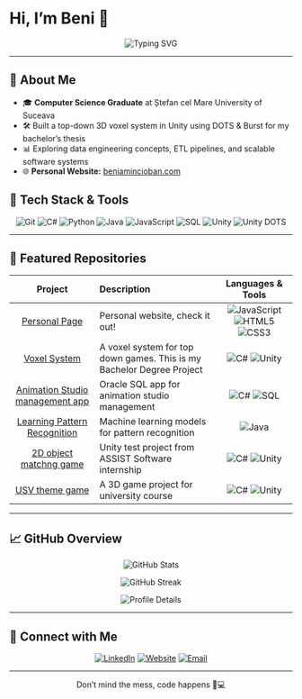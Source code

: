 # Hi, I’m Beni 👋

<p align="center">
  <img src="https://readme-typing-svg.herokuapp.com?font=Fira+Code&weight=600&size=28&duration=4000&pause=2000&color=4CAF50&background=FFFFFF00&center=true&lines=Welcome+to+my+Profile!;Check+it+out+↓↓↓↓" alt="Typing SVG" />
</p>

---

## 🚀 About Me

- 🎓 **Computer Science Graduate** at Ștefan cel Mare University of Suceava
- 🛠 Built a top-down 3D voxel system in Unity using DOTS & Burst for my bachelor’s thesis
- 📊 Exploring data engineering concepts, ETL pipelines, and scalable software systems
- 🌐 **Personal Website:** [beniamincioban.com](https://beniamincioban.com)


## 🔧 Tech Stack & Tools

<p align="center">
  <img src="https://img.shields.io/badge/Git-F05032?style=flat&logo=git&logoColor=white" alt="Git" />
  <img src="https://img.shields.io/badge/C%23-239120?style=flat&logo=c-sharp&logoColor=white" alt="C#" />
  <img src="https://img.shields.io/badge/Python-3776AB?style=flat&logo=python&logoColor=white" alt="Python" />
  <img src="https://img.shields.io/badge/Java-007396?style=flat&logo=java&logoColor=white" alt="Java" />
  <img src="https://img.shields.io/badge/JavaScript-F7DF1E?style=flat&logo=javascript&logoColor=black" alt="JavaScript" />
  <img src="https://img.shields.io/badge/SQL-4479A1?style=flat&logo=postgresql&logoColor=white" alt="SQL" />
  <img src="https://img.shields.io/badge/Unity-000000?style=flat&logo=unity&logoColor=white" alt="Unity" />
  <img src="https://img.shields.io/badge/DOTS-30CC6A?style=flat&logo=unity&logoColor=white" alt="Unity DOTS" />
</p>

---

## 📂 Featured Repositories

<div align="center">

| Project | Description | Languages & Tools |
| :---: | :--- | :---: |
| [Personal Page](https://b3n14m1n.github.io/) | Personal website, check it out! | <img src="https://img.shields.io/badge/JavaScript-F7DF1E?style=flat&logo=javascript&logoColor=black" alt="JavaScript" /> <img src="https://img.shields.io/badge/HTML-E34F26?style=flat&logo=html5&logoColor=white" alt="HTML5" /> <img src="https://img.shields.io/badge/CSS-1572B6?style=flat&logo=css3&logoColor=white" alt="CSS3" /> |
| [Voxel System](https://github.com/B3N14M1N/Voxel-System) | A voxel system for top down games. This is my Bachelor Degree Project | <img src="https://img.shields.io/badge/C%23-239120?style=flat&logo=c-sharp&logoColor=white" alt="C#" /> <img src="https://img.shields.io/badge/Unity-000000?style=flat&logo=unity&logoColor=white" alt="Unity" /> |
| [Animation Studio management app](https://github.com/B3N14M1N/ORACLE_SQL_STUDIO_ANIMATIE) | Oracle SQL app for animation studio management | <img src="https://img.shields.io/badge/C%23-239120?style=flat&logo=c-sharp&logoColor=white" alt="C#" /> <img src="https://img.shields.io/badge/SQL-4479A1?style=flat&logo=postgresql&logoColor=white" alt="SQL" /> |
| [Learning Pattern Recognition](https://github.com/B3N14M1N/Pattern-Recognition-ML) | Machine learning models for pattern recognition | <img src="https://img.shields.io/badge/Java-007396?style=flat&logo=java&logoColor=white" alt="Java" /> |
| [2D object matchng game](https://github.com/B3N14M1N/Internship-Assist-Probe) | Unity test project from ASSIST Software internship | <img src="https://img.shields.io/badge/C%23-239120?style=flat&logo=c-sharp&logoColor=white" alt="C#" /> <img src="https://img.shields.io/badge/Unity-000000?style=flat&logo=unity&logoColor=white" alt="Unity" /> |
| [USV theme game](https://github.com/B3N14M1N/Voluntar-USV-Joc3D-UNITY) | A 3D game project for university course | <img src="https://img.shields.io/badge/C%23-239120?style=flat&logo=c-sharp&logoColor=white" alt="C#" /> <img src="https://img.shields.io/badge/Unity-000000?style=flat&logo=unity&logoColor=white" alt="Unity" /> |

</div>

---

## 📈 GitHub Overview

<p align="center">
  <img src="https://github-readme-stats.vercel.app/api?username=B3N14M1N&show_icons=true&theme=dracula&hide_title=true&icon_color=79ff97&text_color=ffffff&bg_color=0d1117" alt="GitHub Stats" />
</p>

<p align="center">
  <img src="https://github-readme-streak-stats.herokuapp.com/?user=B3N14M1N&theme=dracula&hide_border=true&ring=79ff97" alt="GitHub Streak" />
</p>

<p align="center">
  <img src="https://github-profile-summary-cards.vercel.app/api/cards/profile-details?username=B3N14M1N&theme=dracula" alt="Profile Details" />
</p>

---

## 🤝 Connect with Me

<p align="center">
  <a href="https://www.linkedin.com/in/beniamin-c-0220a0281/"><img src="https://img.shields.io/badge/LinkedIn-0077B5?logo=linkedin&logoColor=white&style=flat" alt="LinkedIn" /></a>
  <a href="https://beniamincioban.com"><img src="https://img.shields.io/badge/Website-0A66C2?logo=google-chrome&logoColor=white&style=flat" alt="Website" /></a>
  <a href="mailto:contact@beniamincioban.com"><img src="https://img.shields.io/badge/Email-D14836?logo=gmail&logoColor=white&style=flat" alt="Email" /></a>
</p>

---

<footer>
  <p align="center">Don’t mind the mess, code happens 🧹💻</p>
</footer>
